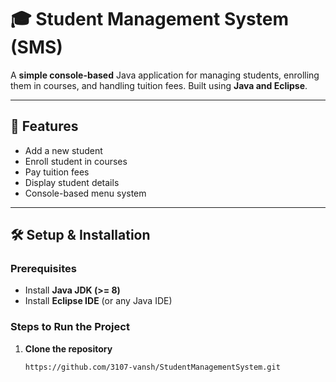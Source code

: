 # 🎓 Student Management System (SMS)

A **simple console-based** Java application for managing students, enrolling them in courses, and handling tuition fees. Built using **Java and Eclipse**.

---

## 🚀 Features
- Add a new student  
- Enroll student in courses  
- Pay tuition fees  
- Display student details  
- Console-based menu system  

---

## 🛠️ Setup & Installation

### **Prerequisites**
- Install **Java JDK (>= 8)**
- Install **Eclipse IDE** (or any Java IDE)

### **Steps to Run the Project**
1. **Clone the repository**  
   ```sh
   https://github.com/3107-vansh/StudentManagementSystem.git
